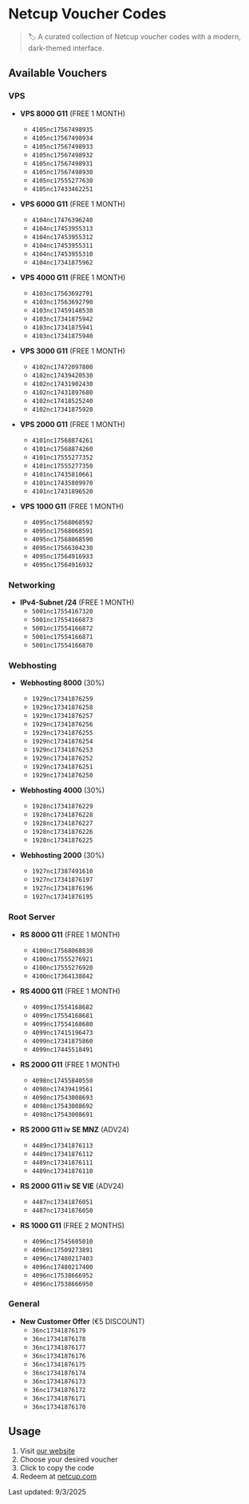 # Netcup Voucher Codes

> 🏷️ A curated collection of Netcup voucher codes with a modern, dark-themed interface.

## Available Vouchers


### VPS

- **VPS 8000 G11** (FREE 1 MONTH)
  - `4105nc17567498935`
  - `4105nc17567498934`
  - `4105nc17567498933`
  - `4105nc17567498932`
  - `4105nc17567498931`
  - `4105nc17567498930`
  - `4105nc17555277630`
  - `4105nc17433462251`

- **VPS 6000 G11** (FREE 1 MONTH)
  - `4104nc17476396240`
  - `4104nc17453955313`
  - `4104nc17453955312`
  - `4104nc17453955311`
  - `4104nc17453955310`
  - `4104nc17341875962`

- **VPS 4000 G11** (FREE 1 MONTH)
  - `4103nc17563692791`
  - `4103nc17563692790`
  - `4103nc17459148530`
  - `4103nc17341875942`
  - `4103nc17341875941`
  - `4103nc17341875940`

- **VPS 3000 G11** (FREE 1 MONTH)
  - `4102nc17472097800`
  - `4102nc17439420530`
  - `4102nc17431902430`
  - `4102nc17431897680`
  - `4102nc17418525240`
  - `4102nc17341875920`

- **VPS 2000 G11** (FREE 1 MONTH)
  - `4101nc17568874261`
  - `4101nc17568874260`
  - `4101nc17555277352`
  - `4101nc17555277350`
  - `4101nc17435810661`
  - `4101nc17435809970`
  - `4101nc17431896520`

- **VPS 1000 G11** (FREE 1 MONTH)
  - `4095nc17568068592`
  - `4095nc17568068591`
  - `4095nc17568068590`
  - `4095nc17566304230`
  - `4095nc17564916933`
  - `4095nc17564916932`

### Networking

- **IPv4-Subnet /24** (FREE 1 MONTH)
  - `5001nc17554167320`
  - `5001nc17554166873`
  - `5001nc17554166872`
  - `5001nc17554166871`
  - `5001nc17554166870`

### Webhosting

- **Webhosting 8000** (30%)
  - `1929nc17341876259`
  - `1929nc17341876258`
  - `1929nc17341876257`
  - `1929nc17341876256`
  - `1929nc17341876255`
  - `1929nc17341876254`
  - `1929nc17341876253`
  - `1929nc17341876252`
  - `1929nc17341876251`
  - `1929nc17341876250`

- **Webhosting 4000** (30%)
  - `1928nc17341876229`
  - `1928nc17341876228`
  - `1928nc17341876227`
  - `1928nc17341876226`
  - `1928nc17341876225`

- **Webhosting 2000** (30%)
  - `1927nc17387491610`
  - `1927nc17341876197`
  - `1927nc17341876196`
  - `1927nc17341876195`

### Root Server

- **RS 8000 G11** (FREE 1 MONTH)
  - `4100nc17568068830`
  - `4100nc17555276921`
  - `4100nc17555276920`
  - `4100nc17364138842`

- **RS 4000 G11** (FREE 1 MONTH)
  - `4099nc17554168682`
  - `4099nc17554168681`
  - `4099nc17554168680`
  - `4099nc17415196473`
  - `4099nc17341875860`
  - `4099nc17445518491`

- **RS 2000 G11** (FREE 1 MONTH)
  - `4098nc17455840550`
  - `4098nc17439419561`
  - `4098nc17543008693`
  - `4098nc17543008692`
  - `4098nc17543008691`

- **RS 2000 G11 iv SE MNZ** (ADV24)
  - `4489nc17341876113`
  - `4489nc17341876112`
  - `4489nc17341876111`
  - `4489nc17341876110`

- **RS 2000 G11 iv SE VIE** (ADV24)
  - `4487nc17341876051`
  - `4487nc17341876050`

- **RS 1000 G11** (FREE 2 MONTHS)
  - `4096nc17545605010`
  - `4096nc17509273891`
  - `4096nc17480217403`
  - `4096nc17480217400`
  - `4096nc17538666952`
  - `4096nc17538666950`

### General

- **New Customer Offer** (€5 DISCOUNT)
  - `36nc17341876179`
  - `36nc17341876178`
  - `36nc17341876177`
  - `36nc17341876176`
  - `36nc17341876175`
  - `36nc17341876174`
  - `36nc17341876173`
  - `36nc17341876172`
  - `36nc17341876171`
  - `36nc17341876170`

## Usage

1. Visit [our website](https://netcupvoucher.com)
2. Choose your desired voucher
3. Click to copy the code
4. Redeem at [netcup.com](https://www.netcup.com/en/checkout/cart)

Last updated: 9/3/2025
